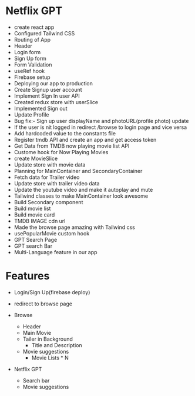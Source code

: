 # Netflix GPT
 - create react app
 - Configured Tailwind CSS
 - Routing of App
 - Header
 - Login form
 - Sign Up form
 - Form Validation
 - useRef hook
 - Firebase setup
 - Deploying our app to production
 - Create Signup user account
 -  Implement Sign In user API
 - Created redux store with userSlice
 - Implemented Sign out
 - Update Profile
 - Bug fix:- Sign up user displayName and photoURL(profile photo) update
 - If the user is nit logged in  redirect /browse to login page and vice versa
 - Add hardcoded value to the constants file
 - Register tmdb API and create an app and get access token
 - Get Data from TMDB now playing movie list API
 - Custome hook for Now Playing Movies
 - create MovieSlice
 - Update store with movie data
 - Planning for MainContainer and SecondaryContainer
 - Fetch data for Trailer video 
 - Update store with trailer video data
 - Update the youtube video and make it autoplay and mute
 - Tailwind classes to make MainContainer look awesome
 - Build Secondary component
 - Build movie list 
 - Build movie card
 - TMDB IMAGE cdn url
 - Made the browse page amazing with Tailwind css
 - usePopularMovie custom hook
 - GPT Search Page
 - GPT search Bar
 - Multi-Language feature in our app
 

 # Features
  - Login/Sign Up(firebase deploy)
  - redirect to browse page
  - Browse
    - Header
    - Main Movie
    - Tailer in Background
        - Title and Description
    - Movie suggestions
        - Movie Lists * N

- Netflix GPT
    - Search bar 
    - Movie suggestions 
